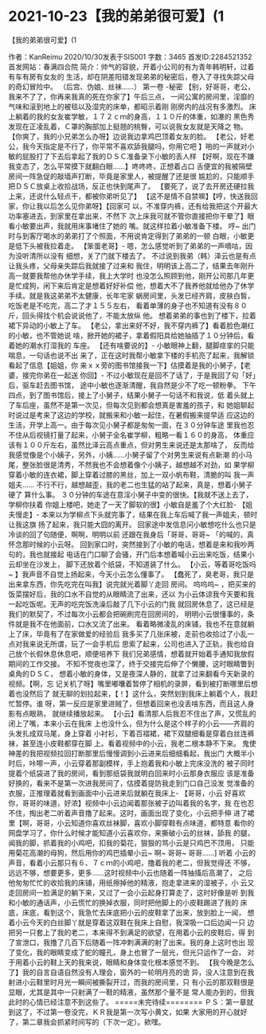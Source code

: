 # 2021-10-23【我的弟弟很可爱】(1



【我的弟弟很可爱】(1



作者：KanReimu 2020/10/30发表于SIS001 字数：3465 首发ID:2284521352 首发网站：春满四合院
简介：帅气的容貌，开着小公司的有为青年韩明轩，过着有车有房有女友的 生活，却在阴差阳错发现弟弟的秘密后，卷入了寻找失踪父母的奇幻冒险中。 （后宫、伪娘、丝袜……）
第一卷
-秘密
【别，好哥哥，老公，我来不了了，你再来我真的死在你家了】午后三点， 一间公寓的房间里，淫靡的气味和滚到地上的被毯以及湿完的床单，都昭示着刚 刚房内的战况有多激烈。
床上躺着的我的女友崔学敏，１７２ｃｍ的身高，１１０斤的体重，如瀑的 黑色秀发现在正凌乱着，Ｃ罩的胸部加上挺翘的桃臀，可以说我女友就是天降之 物。
【你爽了，我的小兄弟怎么办呀】边说我边拿鸡巴顶着女友的脸。
【老公，好老公，我今天指定是不行了，你平常不喜欢舔我腿吗，你用它吧 】啪的一声就对小敏的屁股打了下去后拿起了我的ＤＳＣ准备录下小敏的丢人样 【好啊，现在不嫌我变态了，怎么平常摸下就翻白眼……】咚咚咚，正想着占口 舌便宜的我被隔壁房间一阵急促的敲墙声打断，毕竟是家里人，被提醒了还是很 尴尬的，只能顺手把ＤＳＣ放桌上收拾战场，反正也快到尾声了。
【要死了，说了去开房还硬拉我上来，还说什么轻点干，都被你弟听见了】 【这不是情不自禁嘛】【哼，快送我回家，你让我以后怎么见你弟呀】【回家可 以，不准穿内裤，还有给我把这个开最大功率塞进去，到家里在拿出来，不然下 次上床我可就不管你直接把你干晕了】眼看小敏要出声，我就用床事堵住了她的 嘴。就这样拉着小敏准备下楼。
哼~ 出门时与到客厅喝水的弟弟打了个照面，不用说肯定得到了弟弟的一顿 白眼，小敏更是低下头被我拉着走。
【笨蛋老哥】- 嗯，怎么感觉听到了弟弟的一声嘀咕，因为没听清所以没有 细想，关了门就下楼去了。
不过说到我弟（韩）泽云也是有点让我头疼，父母亲失踪后我就接了过来和 我住，明明该上高二了，结果去年刚升高一就要我帮他办休学手续，我上大学时 也没怎么照顾到他，刚开公司那几年更是忙成狗，闲下来后肯定是想着好好补偿 他，想着大不了我养他就给他办了休学手续。就是我这弟弟不太健康，长年宅家 蜗房间里，头发已经齐肩，皮肤白皙，吃饭老是不吃完，高二了才１５５左右， 看着单薄的身子也不知道有没有８０斤，回头得找个机会说说他了，不能太放纵 他。
想着弟弟的事也到了楼下，拉着裙下异动的小敏上了车。
【老公，拿出来好不好，我不穿内裤了】看着脸色潮红的小敏，也不管她说 啥，掀开她的裙子，拿着假阳具给她抽插了１０分钟后，看着她的潮水打湿我的 车座。
【还有啥要说的】- 小敏眼神上翻，腿脚痉挛的只能喘息，一句话也说不出 来了，正在这时我帮小敏拿下楼的手机亮了起来，我解锁看起了信息【姐姐，你 来ｘｘ旁的图书馆接我一下】估摸着是我的小舅子，【老婆，接完你弟在一起送 你回】- 不过小敏现在是回不了话了，于是我回了句「好」后，驱车赶去图书馆， 途中小敏也逐渐清醒，我自然是少不了吃一顿粉拳。
下午四点，到了图书馆后，接上了小舅子，结果小舅子一句话不和我说，低 着头就上了车后座，虽然不是第一次见，但每次见到都会想真是害羞的孩子，和 她姐聊起时说过是考来了这边的学校，就搬来和小敏一起住，在暑假搬来提早适 应这边的生活，开学上高一。由于每次见小舅子都是匆匆一面，在３０分钟车途 里我也忍不住从后视镜打量了起来，小舅子全名崔学柳，粗略一看１６０的身高， 体重应该有１００斤左右，虽然比泽云高点重点，但对男生来说还是太那啥了， 反而给我感觉像是个小姨子，另外，小姨……小舅子留了个对男生来说有点新潮 的小马尾，整张脸很是清秀，不然我也不会想着像个小姨子，越想越不对劲，如 果学柳穿着小敏的连衣裙，脚上穿着过膝的黑丝，加上一双小帆布鞋，清脆的叫 我一声姐夫……
不行不行，越想越歪，我的老二也生猛的站了起来，真是，想着小舅子硬了 算什么事。
３０分钟的车途在意淫小舅子中变的很快。【我就不送上去了，学柳你扶着 你姐上楼吧，她走了一天了脚软的很】小敏自是羞了个大红脸- 【姐夫慢走】- 本来以为学柳点下头就完事了，结果在我上车后喊了我一声姐夫，顿时让我这旗 扬了起来，我只能大囧的离开。
回家途中发信息问小敏想吃什么也只是冷谈的回了句随便，啊啊，明明以前 还跟在我身后「哥哥，哥哥~ 「的喊的，真怀念那时候的小云呀。
回到家口时，突然接到了小敏的电话，想着是来和我吵两句的，我也就接起 电话在门口聊了会骚，开门后本想着喊小云出来吃饭，结果小云却坐在沙发上， 脚下还放着个纸袋，不知道装了什么。
【小云，等着哥吃饭吗~ 】我声音不自觉上扬起来，今天小云怎么懂事了。 【蠢死了，臭老哥，我只是出来拿东西，你先吃完在叫我】说完就光着脚丫走回 房间。
呜呜呜~ ，把买来的饭菜摆好后，我的口水不自觉的从眼睛流了出来，还以 为小云体谅我今天要和我一起吃饭呢。无声的吃完饭洗澡后敲了几下小云的门我 就回房休息了，这已经是我们的默契了，不过每次小云都会把碗刷完在回房间的， 明明小云很懂事的，条件就是我不在他面前，口水又流了出来。
看着略微凌乱的床铺，我也不在意就躺上了床，毕竟有了在家做爱的经验后 我多买了几张床被，走前也收拾过了小乱一点对我来说无所谓，玩了一会手机后 思索了起来，公司也进入了正轨，我也给自己放个长假休息休息吧，顺便培养下 我们兄弟感情，想着就开始着手通知我放假期间的工作交接。
不知不觉夜也深了，终于交接完后伸了个懒腰，这时眼睛瞥到桌角的ＤＳＣ， 想着小敏的身体，又是夜深人静的，就拿了过来翻看今天新录的视频。【啊，忘 记关机了呀】嘴里嘟囔着暂停了相机的录屏，看到被打断哪里后想着也没然后了 就无聊的划拉起来，【！】这什么，突然划到我床上躺着个人，我赶忙暂停。谁 呀，第一反应是家里进贼了，但想着回来也没丢啥东西，而且这人身影有点眼熟， 就继续播放起来。
【小云】看清那人后我忍不住出了声，又慌乱的闭上了嘴，本来小云在我床 上也没什么，但为什么是这个样子的小云——齐肩的头发扎成双马尾，身上穿着 小衬衫，下着百褶裙，裙下双腿细看是穿着白丝连裤袜，甚至连小皮鞋都穿在脚 上。看着视频中的小云，我老二根本静不下来。
鬼使神差的我把视频拉回打断那里后慢慢调到小云进来后细细看起，我出门 大概半小时后，咔嚓一声，小云穿着那副模样，手上抱着我和小敏上完床没洗的 被子同时提着个纸袋进了我的房间，看到那纸袋我就明白回来时小云那身衣服应 该是准备好换的，看来不是第一次进我房间了，估摸着提防我走到门口自己没发 觉准备的衣服，正推理着就看到画面中小云进来后就躺在我床上- 【哥哥，小云 好喜欢你，哥哥的味道，好浓】视频中小云边闻着那张被子边叫着我的名字，我 在也忍不住，掏出老二听着声音撸了起来。这时，画面出现了变化，小云把手伸 进了裙里【啊，哥哥，小云知道你喜欢丝袜脚，喜欢小脚穿鞋有点味道，都特意 看你的网盘学习了，你什么时候才能知道小云喜欢你，来撕破小云的丝袜，舔我 的腿，闻我的脚，抓着我的小鸡吧，扣我的菊花，狠狠的骂小云是只鸡巴不顶用， 只能用菊花高潮的母狗，然后用你的鸡巴插晕小云~ 啊~ 哥哥~ 哥哥……] 听着 小云的声音，看着小云那只有６、７ｃｍ的小鸡吧，撸着我的老二，但我觉得还 不够，远远不够，想要更多，更多……这时视频中小云也随着一阵抽搐后高潮了， 之后他匆匆忙忙的收拾我的床铺，用纸擦掉他的精液，抱走拿进来的湿被子，小 云又走回房间一脸满足的躺下来，又过了一会小云起身打算走了，这时好像是听 到我和小敏的通话声，小云慌忙的换掉衣服，同时把他脚上的小皮鞋踢进了我的 床底，床底，看到这个，我急忙去床底把小云的皮鞋拿了出来，放到脸上一闻， 想着小云今天的白丝脚丫就是穿着这双鞋在我床上自慰，我深吸一口后边闻一只 边把另一只套上了我的老二，本来得不到满足的欲望，在用着小云的皮鞋后，得 到了宣泄口，我撸了几百下后随着一阵冲刺满满的射了出来。我的身上这时也出 现了变化，我的眼睛变成了蛇的瞳孔，身上也冒了一层光，但光只运作了一会， 对于用着小云的鞋上天的我来说，眼睛和身体变化根本感觉不到。
【我今晚是怎么了】我的自言自语自然没有人理会，窗外的一轮明月亮的诡 异，没人注意到在我射进小云鞋里时月光一瞬间被撕裂开过，而我的房间里，只 有小云的那双鞋很是显眼，尤其是其中一只射满了一鞋的精液，虽然那个量不是 常人能办到的，但我此时的心情已经注意不到这些了。
=====未完待续========
ＰＳ：第一章就到这了，不过第一卷没完，ＫＲ我是第一次写小黄文，如果 大家用的开心就好了，第二章我会抓紧时间写的（下次一定）。欸嘿。



